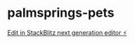 # palmsprings-pets

[Edit in StackBlitz next generation editor ⚡️](https://stackblitz.com/~/github.com/bridgpal/palmsprings-pets)